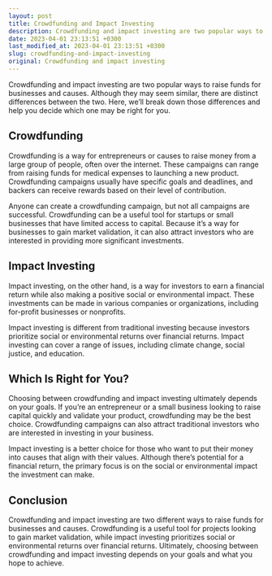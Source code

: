 ```yaml
---
layout: post
title: Crowdfunding and Impact Investing
description: Crowdfunding and impact investing are two popular ways to raise funds for businesses and causes. Learn the differences between the two and which one may be right for you.
date: 2023-04-01 23:13:51 +0300
last_modified_at: 2023-04-01 23:13:51 +0300
slug: crowdfunding-and-impact-investing
original: Crowdfunding and impact investing
---
```


Crowdfunding and impact investing are two popular ways to raise funds for businesses and causes. Although they may seem similar, there are distinct differences between the two. Here, we’ll break down those differences and help you decide which one may be right for you.

## Crowdfunding

Crowdfunding is a way for entrepreneurs or causes to raise money from a large group of people, often over the internet. These campaigns can range from raising funds for medical expenses to launching a new product. Crowdfunding campaigns usually have specific goals and deadlines, and backers can receive rewards based on their level of contribution. 

Anyone can create a crowdfunding campaign, but not all campaigns are successful. Crowdfunding can be a useful tool for startups or small businesses that have limited access to capital. Because it’s a way for businesses to gain market validation, it can also attract investors who are interested in providing more significant investments.

## Impact Investing

Impact investing, on the other hand, is a way for investors to earn a financial return while also making a positive social or environmental impact. These investments can be made in various companies or organizations, including for-profit businesses or nonprofits.

Impact investing is different from traditional investing because investors prioritize social or environmental returns over financial returns. Impact investing can cover a range of issues, including climate change, social justice, and education. 

## Which Is Right for You?

Choosing between crowdfunding and impact investing ultimately depends on your goals. If you’re an entrepreneur or a small business looking to raise capital quickly and validate your product, crowdfunding may be the best choice. Crowdfunding campaigns can also attract traditional investors who are interested in investing in your business. 

Impact investing is a better choice for those who want to put their money into causes that align with their values. Although there’s potential for a financial return, the primary focus is on the social or environmental impact the investment can make.

## Conclusion

Crowdfunding and impact investing are two different ways to raise funds for businesses and causes. Crowdfunding is a useful tool for projects looking to gain market validation, while impact investing prioritizes social or environmental returns over financial returns. Ultimately, choosing between crowdfunding and impact investing depends on your goals and what you hope to achieve.